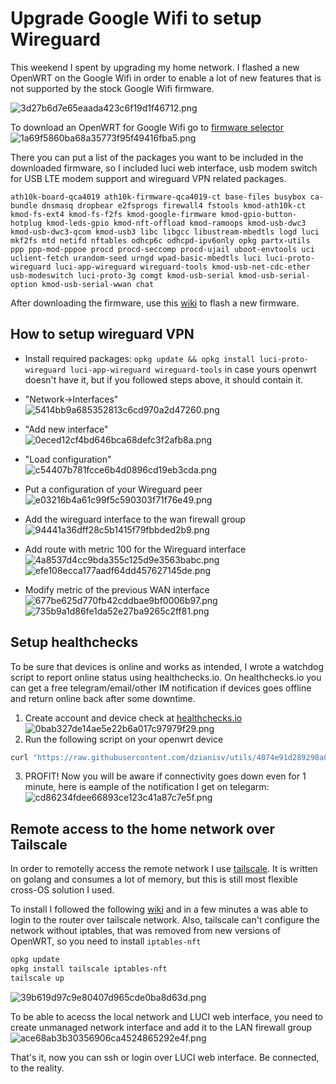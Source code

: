 # Upgrade Google Wifi to setup Wireguard

This weekend I spent by upgrading my home network. I flashed a new OpenWRT on the Google Wifi in order to enable a lot of new features that is not supported by the stock Google Wifi firmware.

![3d27b6d7e65eaada423c6f19d1f46712.png](./_resources/3d27b6d7e65eaada423c6f19d1f46712.png)

To download an OpenWRT for Google Wifi go to [firmware selector](https://firmware-selector.openwrt.org/?version=23.05.2&target=ipq40xx%2Fchromium&id=google_wifi)  
![1a69f5860ba68a35773f95f49416fba5.png](./_resources/1a69f5860ba68a35773f95f49416fba5.png)

There you can put a list of the packages you want to be included in the downloaded firmware, so I included luci web interface, usb modem switch for USB LTE modem support and wireguard VPN related packages.

```
ath10k-board-qca4019 ath10k-firmware-qca4019-ct base-files busybox ca-bundle dnsmasq dropbear e2fsprogs firewall4 fstools kmod-ath10k-ct kmod-fs-ext4 kmod-fs-f2fs kmod-google-firmware kmod-gpio-button-hotplug kmod-leds-gpio kmod-nft-offload kmod-ramoops kmod-usb-dwc3 kmod-usb-dwc3-qcom kmod-usb3 libc libgcc libustream-mbedtls logd luci mkf2fs mtd netifd nftables odhcp6c odhcpd-ipv6only opkg partx-utils ppp ppp-mod-pppoe procd procd-seccomp procd-ujail uboot-envtools uci uclient-fetch urandom-seed urngd wpad-basic-mbedtls luci luci-proto-wireguard luci-app-wireguard wireguard-tools kmod-usb-net-cdc-ether usb-modeswitch luci-proto-3g comgt kmod-usb-serial kmod-usb-serial-option kmod-usb-serial-wwan chat
```

After downloading the firmware, use this [wiki](https://openwrt.org/toh/google/wifi) to flash a new firmware.

## How to setup wireguard VPN

- Install required packages: `opkg update && opkg install luci-proto-wireguard luci-app-wireguard wireguard-tools` in case yours openwrt doesn't have it, but if you followed steps above, it should contain it.
    
- "Network->Interfaces"  
    ![5414bb9a685352813c6cd970a2d47260.png](./_resources/5414bb9a685352813c6cd970a2d47260.png)
    
- "Add new interface"  
    ![0eced12cf4bd646bca68defc3f2afb8a.png](./_resources/0eced12cf4bd646bca68defc3f2afb8a.png)
    
- "Load configuration"  
    ![c54407b781fcce6b4d0896cd19eb3cda.png](./_resources/c54407b781fcce6b4d0896cd19eb3cda.png)
    
- Put a configuration of your Wireguard peer  
    ![e03216b4a61c99f5c590303f71f76e49.png](./_resources/e03216b4a61c99f5c590303f71f76e49.png)
 
- Add the wireguard interface to the wan firewall group ![94441a36dff28c5b1415f79fbbded2b9.png](./_resources/94441a36dff28c5b1415f79fbbded2b9.png)
    
- Add route with metric 100 for the Wireguard interface
![4a8537d4cc9bda355c125d9e3563babc.png](./_resources/4a8537d4cc9bda355c125d9e3563babc.png)
![efe108ecca177aadf64dd457627145de.png](./_resources/efe108ecca177aadf64dd457627145de.png)

- Modify metric of the previous WAN interface ![677be625d770fb42cddbae9bf0006b97.png](./_resources/677be625d770fb42cddbae9bf0006b97.png)  
    ![735b9a1d86fe1da52e27ba9265c2ff81.png](./_resources/735b9a1d86fe1da52e27ba9265c2ff81.png)

## Setup healthchecks

To be sure that devices is online and works as intended, I wrote a watchdog script to report online status using healthchecks.io. On healthchecks.io you can get a free telegram/email/other IM notification if devices goes offline and return online back after some downtime.

1.  Create account and device check at [healthchecks.io](https://healthchecks.io)  
    ![0bab327de14ae5e22b6a017c97979f29.png](./_resources/0bab327de14ae5e22b6a017c97979f29.png)
2.  Run the following script on your openwrt device

```bash
curl "https://raw.githubusercontent.com/dzianisv/utils/4074e91d289298a056bcbbafb378b404d7616742/bin/openwrt-configure-healthchecks.sh" | URL=<healthcheck url> ash)
```

3.  PROFIT! Now you will be aware if connectivity goes down even for 1 minute, here is eample of the notification I get on telegarm: ![cd86234fdee66893ce123c41a87c7e5f.png](./_resources/cd86234fdee66893ce123c41a87c7e5f.png)

## Remote access to the home network over Tailscale

In order to remotelly access the remote network I use [tailscale](https://tailscale.org). It is written on golang and consumes a lot of memory, but this is still most flexible cross-OS solution I used. 

To install I followed the following [wiki](https://openwrt.org/docs/guide-user/services/vpn/tailscale/start) and in a few minutes a was able to login to the router over tailscale network. Also, tailscale can't configure the network without iptables, that was removed from new versions of OpenWRT, so you need to install `iptables-nft`

```bash
opkg update
opkg install tailscale iptables-nft
tailscale up
```

![39b619d97c9e80407d965cde0ba8d63d.png](./_resources/39b619d97c9e80407d965cde0ba8d63d.png)

To be able to acecss the local network and LUCI web interface, you need to create unmanaged network interface and add it to the LAN firewall group
![ace68ab3b30356906ca4524865292e4f.png](./_resources/ace68ab3b30356906ca4524865292e4f.png)

That's it, now you can ssh or login over LUCI web interface. Be connected, to the reality. 